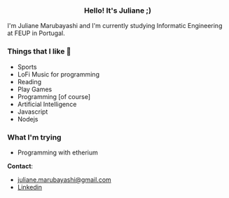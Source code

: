 <h3 align="center">
Hello! It's Juliane ;)
</h3>  

I'm Juliane Marubayashi and I'm currently studying Informatic Engineering at FEUP in Portugal.  

### Things that I like :space_invader:
- Sports  
- LoFi Music for programming   
- Reading  
- Play Games 
- Programming [of course] 
- Artificial Intelligence
- Javascript 
- Nodejs

### What I'm trying  
- Programming with etherium 


__Contact__: 
- juliane.marubayashi@gmail.com  
- [Linkedin](https://www.linkedin.com/in/jumaruba/)  
